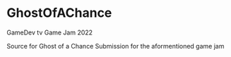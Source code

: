 # GhostOfAChance
GameDev tv Game Jam 2022

Source for Ghost of a Chance
Submission for the aformentioned game jam
